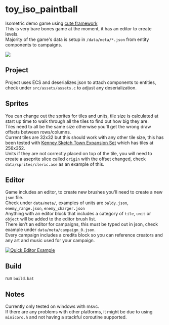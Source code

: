 # toy_iso_paintball

Isometric demo game using [cute framework](https://github.com/RandyGaul/cute_framework)  
This is very bare bones game at the moment, it has an editor to create levels.  
Majority of the game's data is setup in `/data/meta/*.json` from entity components to campaigns.  

<img src="resources/demo.gif"></img>

## Project
Project uses ECS and deserializes json to attach components to entities, check under `src/assets/assets.c` to adjust any deserialization.  

## Sprites  
You can change out the sprites for tiles and units, tile size is calculated at start up time to walk through all the tiles to find out how big they are.  
Tiles need to all be the same size otherwise you'll get the wrong draw offsets between rows/columns.  
Current tiles are 32x32 but this should work with any other tile size, this has been tested with [Kenney Sketch Town Expansion Set](https://kenney.nl/assets/sketch-town-expansion) which has tiles at 256x352.  
Units if they are not correctly placed on top of the tile, you will need to create a aseprite slice called `origin` with the offset changed, check `data/sprites/cleric.ase` as an example of this.  

## Editor
Game includes an editor, to create new brushes you'll need to create a new `json` file.  
Check under `data/meta/`, examples of units are `baldy.json`, `enemy_range.json`, `enemy_charger.json`  
Anything with an editor block that includes a category of `tile`, `unit` or `object` will be added to the editor brush list.  
There isn't an editor for campaigns, this must be typed out in json, check example under `data/meta/campaign_0.json`.  
Every campaign includes a credits block so you can reference creators and any art and music used for your campaign.  

[![Quick Editor Example](https://img.youtube.com/vi/tgmGdtFuQWA/0.jpg)](https://www.youtube.com/watch?v=tgmGdtFuQWA)

## Build
run `build.bat`

## Notes  
Currently only tested on windows with msvc.  
If there are any problems with other platforms, it might be due to using `minicoro.h` and not having a stackful coroutine supported.  
